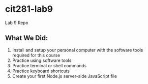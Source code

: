 # cit281-lab9
Lab 9 Repo
## What We Did:
1. Install and setup your personal computer with the software tools required for this course
2. Practice using software tools
3. Practice terminal or shell commands
4. Practice keyboard shortcuts
5. Create your first Node.js server-side JavaScript file
